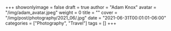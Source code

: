 +++
showonlyimage = false
draft = true
author = "Adam Knox"
avatar = "/img/adam_avatar.jpeg"
weight = 0
title = ""
cover = "/img/post/photography/2021_06/.jpg"
date = "2021-06-31T00:01:01-06:00"
categories = ["Photography", "Travel"]
tags = []
+++
<!--more-->
